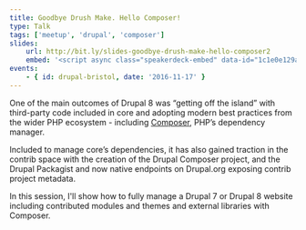 ```yaml
---
title: Goodbye Drush Make. Hello Composer!
type: Talk
tags: ['meetup', 'drupal', 'composer']
slides:
    url: http://bit.ly/slides-goodbye-drush-make-hello-composer2
    embed: '<script async class="speakerdeck-embed" data-id="1c1e0e129ab34816bd4c4edb5f6642c2" data-ratio="1.37081659973226" src="//speakerdeck.com/assets/embed.js"></script>'
events:
    - { id: drupal-bristol, date: '2016-11-17' }
---
```

One of the main outcomes of Drupal 8 was “getting off the island” with third-party code included in core and adopting modern best practices from the wider PHP ecosystem - including [Composer][1], PHP’s dependency manager.

Included to manage core’s dependencies, it has also gained traction in the contrib space with the creation of the Drupal Composer project, and the Drupal Packagist and now native endpoints on Drupal.org exposing contrib project metadata.

In this session, I'll show how to fully manage a Drupal 7 or Drupal 8 website including contributed modules and themes and external libraries with Composer.

[1]: https://getcomposer.org
